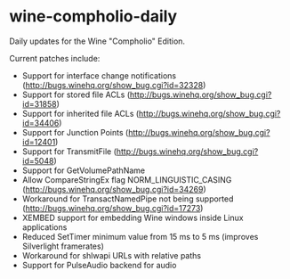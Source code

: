 wine-compholio-daily
====================

Daily updates for the Wine "Compholio" Edition.

Current patches include:
* Support for interface change notifications (http://bugs.winehq.org/show_bug.cgi?id=32328)
* Support for stored file ACLs (http://bugs.winehq.org/show_bug.cgi?id=31858)
* Support for inherited file ACLs (http://bugs.winehq.org/show_bug.cgi?id=34406)
* Support for Junction Points (http://bugs.winehq.org/show_bug.cgi?id=12401)
* Support for TransmitFile (http://bugs.winehq.org/show_bug.cgi?id=5048)
* Support for GetVolumePathName
* Allow CompareStringEx flag NORM_LINGUISTIC_CASING (http://bugs.winehq.org/show_bug.cgi?id=34269)
* Workaround for TransactNamedPipe not being supported (http://bugs.winehq.org/show_bug.cgi?id=17273)
* XEMBED support for embedding Wine windows inside Linux applications
* Reduced SetTimer minimum value from 15 ms to 5 ms (improves Silverlight framerates)
* Workaround for shlwapi URLs with relative paths
* Support for PulseAudio backend for audio
